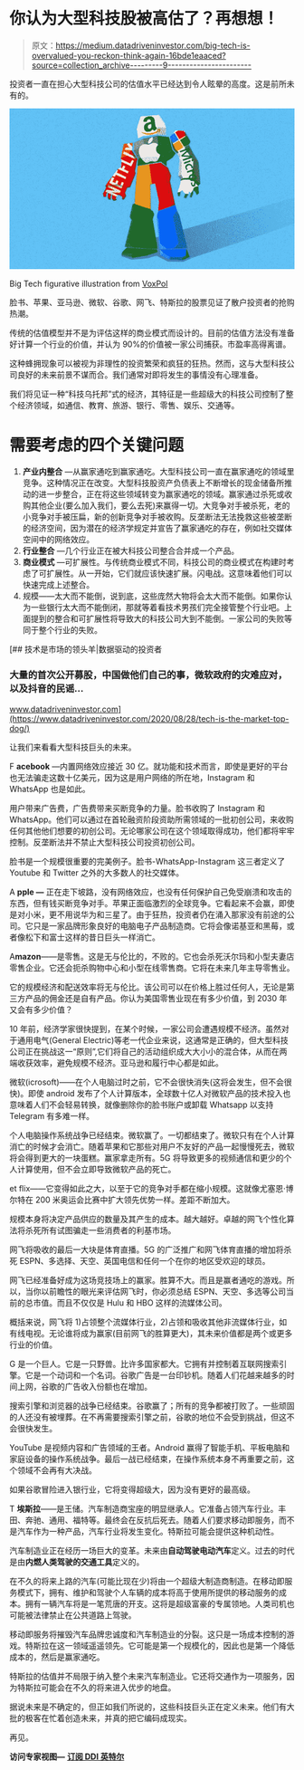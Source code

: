 # 你认为大型科技股被高估了？再想想！

> 原文：<https://medium.datadriveninvestor.com/big-tech-is-overvalued-you-reckon-think-again-16bde1eaaced?source=collection_archive---------9----------------------->

投资者一直在担心大型科技公司的估值水平已经达到令人眩晕的高度。这是前所未有的。

![](img/2c15abcf912b8ed191b5dd6a8bd019f6.png)

Big Tech figurative illustration from [VoxPol](https://www.voxpol.eu/how-big-tech-designs-its-own-rules-of-ethics-to-avoid-scrutiny-and-accountability/)

脸书、苹果、亚马逊、微软、谷歌、网飞、特斯拉的股票见证了散户投资者的抢购热潮。

传统的估值模型并不是为评估这样的商业模式而设计的。目前的估值方法没有准备好计算一个行业的价值，并认为 90%的价值被一家公司捕获。市盈率高得离谱。

这种蜂拥现象可以被视为非理性的投资繁荣和疯狂的狂热。然而，这与大型科技公司良好的未来前景不谋而合。我们通常对即将发生的事情没有心理准备。

我们将见证一种“科技乌托邦”式的经济，其特征是一些超级大的科技公司控制了整个经济领域，如通信、教育、旅游、银行、零售、娱乐、交通等。

# 需要考虑的四个关键问题

1.  **产业内整合** —从赢家通吃到赢家通吃。大型科技公司一直在赢家通吃的领域里竞争。这种情况正在改变。大型科技股资产负债表上不断增长的现金储备所推动的进一步整合，正在将这些领域转变为赢家通吃的领域。赢家通过杀死或收购其他企业(要么加入我们，要么去死)来赢得一切。大竞争对手被杀死，老的小竞争对手被压扁，新的创新竞争对手被收购。反垄断法无法挽救这些被垄断的经济空间，因为潜在的经济学规定并宣告了赢家通吃的存在，例如社交媒体空间中的网络效应。
2.  **行业整合** —几个行业正在被大科技公司整合合并成一个产品。
3.  **商业模式** —可扩展性。与传统商业模式不同，科技公司的商业模式在构建时考虑了可扩展性。从一开始，它们就应该快速扩展。闪电战。这意味着他们可以快速完成上述整合。
4.  规模——太大而不能倒，说到底，这些庞然大物将会太大而不能倒。如果你认为一些银行太大而不能倒闭，那就等着看技术男孩们完全接管整个行业吧。上面提到的整合和可扩展性将导致大的科技公司大到不能倒。一家公司的失败等同于整个行业的失败。

[](https://www.datadriveninvestor.com/2020/08/28/tech-is-the-market-top-dog/) [## 技术是市场的领头羊|数据驱动的投资者

### 大量的首次公开募股，中国做他们自己的事，微软政府的灾难应对，以及抖音的民谣…

www.datadriveninvestor.com](https://www.datadriveninvestor.com/2020/08/28/tech-is-the-market-top-dog/) 

让我们来看看大型科技巨头的未来。

F **acebook** —内置网络效应接近 30 亿。就功能和技术而言，即使是更好的平台也无法骗走这数十亿美元，因为这是用户网络的所在地，Instagram 和 WhatsApp 也是如此。

用户带来广告费，广告费带来买断竞争的力量。脸书收购了 Instagram 和 WhatsApp。他们可以通过在首轮融资阶段资助所需领域的一批初创公司，来收购任何其他他们想要的初创公司。无论哪家公司在这个领域取得成功，他们都将牢牢控制。反垄断法并不禁止大型科技公司投资初创公司。

脸书是一个规模很重要的完美例子。脸书-WhatsApp-Instagram 这三者定义了 Youtube 和 Twitter 之外的大多数人的社交媒体。

A **pple —** 正在走下坡路，没有网络效应，也没有任何保护自己免受崩溃和攻击的东西，但有钱买断竞争对手。苹果正面临激烈的全球竞争。它看起来不会赢，即使是对小米，更不用说华为和三星了。由于狂热，投资者仍在涌入那家没有前途的公司。它只是一家品牌形象良好的电脑电子产品制造商。它将会像诺基亚和黑莓，或者像松下和富士这样的昔日巨头一样消亡。

A**mazon**——是零售。这是无与伦比的，不败的。它也会杀死沃尔玛和小型夫妻店零售企业。它还会扼杀购物中心和小型在线零售商。它将在未来几年主导零售业。

它的规模经济和配送效率将无与伦比。该公司可以在价格上胜过任何人，无论是第三方产品的佣金还是自有产品。你认为美国零售业现在有多少价值，到 2030 年又会有多少价值？

10 年前，经济学家很快提到，在某个时候，一家公司会遭遇规模不经济。虽然对于通用电气(General Electric)等老一代企业来说，这通常是正确的，但大型科技公司正在挑战这一“原则”,它们将自己的活动组织成大大小小的混合体，从而在两端收获效率，避免规模不经济。亚马逊和履行中心都是如此。

微软(icrosoft)——在个人电脑过时之前，它不会很快消失(这将会发生，但不会很快)。即使 android 发布了个人计算版本，全球数十亿人对微软产品的技术投入也意味着人们不会轻易转换，就像删除你的脸书账户或卸载 Whatsapp 以支持 Telegram 有多难一样。

个人电脑操作系统战争已经结束。微软赢了。一切都结束了。微软只有在个人计算消亡的时候才会消亡。随着苹果和它那些对用户不友好的产品一起慢慢死去，微软将会得到更大的一块蛋糕。赢家拿走所有。5G 将导致更多的视频通信和更少的个人计算使用，但不会立即导致微软产品的死亡。

et flix——它变得如此之大，以至于它的竞争对手都在缩小规模。这就像尤塞恩·博尔特在 200 米奥运会比赛中扩大领先优势一样。差距不断加大。

规模本身将决定产品供应的数量及其产生的成本。越大越好。卓越的网飞个性化算法将杀死所有试图骗走一些消费者的利基市场。

网飞将吸收的最后一大块是体育直播。5G 的广泛推广和网飞体育直播的增加将杀死 ESPN、多选择、天空、英国电信和任何一个在你的地区受欢迎的球员。

网飞已经准备好成为这场竞技场上的赢家。胜算不大。而且是赢者通吃的游戏。所以，当你以前瞻性的眼光来评估网飞时，你必须总结 ESPN、天空、多选等公司当前的总市值。而且不仅仅是 Hulu 和 HBO 这样的流媒体公司。

概括来说，网飞将 1)占领整个流媒体行业，2)占领和吸收其他非流媒体行业，如有线电视。无论谁将成为赢家(目前网飞的胜算更大)，其未来价值都是两个或更多行业的价值。

G 是一个巨人。它是一只野兽。比许多国家都大。它拥有并控制着互联网搜索引擎。它是一个动词和一个名词。谷歌广告是一台印钞机。随着人们花越来越多的时间上网，谷歌的广告收入份额也在增加。

搜索引擎和浏览器的战争已经结束。谷歌赢了；所有的竞争都被打败了。一些顽固的人还没有被埋葬。在不再需要搜索引擎之前，谷歌的地位不会受到挑战，但这不会很快发生。

YouTube 是视频内容和广告领域的王者。Android 赢得了智能手机、平板电脑和家庭设备的操作系统战争。最后一战已经结束，在操作系统本身不再重要之前，这个领域不会再有大决战。

如果谷歌冒险进入银行业，它将变得超级大，因为没有更好的最高级。

T **埃斯拉**——是王储。汽车制造商宝座的明显继承人。它准备占领汽车行业。丰田、奔驰、通用、福特等。最终会在反抗后死去。随着人们要求移动即服务，而不是汽车作为一种产品，汽车行业将发生变化。特斯拉可能会提供这种机动性。

汽车制造业正在经历一场巨大的变革。未来由**自动驾驶电动汽车**定义。过去的时代是由**内燃人类驾驶的交通工具**定义的。

在不久的将来上路的汽车(可能比现在少)将由一个超级大制造商制造。在移动即服务模式下，拥有、维护和驾驶个人车辆的成本将高于使用所提供的移动服务的成本。拥有一辆汽车将是一笔荒唐的开支。这将是超级富豪的专属领地。人类司机也可能被法律禁止在公共道路上驾驶。

移动即服务将摧毁汽车品牌忠诚度和汽车制造业的分裂。这只是一场成本控制的游戏。特斯拉在这一领域遥遥领先。它可能是第一个规模化的，因此也是第一个降低成本的，然后是赢家通吃。

特斯拉的估值并不局限于纳入整个未来汽车制造业。它还将交通作为一项服务，因为特斯拉可能会在不久的将来进入优步的地盘。

据说未来是不确定的，但正如我们所说的，这些科技巨头正在定义未来。他们有大批的极客在忙着创造未来，并真的把它编码成现实。

再见。

**访问专家视图—** [**订阅 DDI 英特尔**](https://datadriveninvestor.com/ddi-intel)